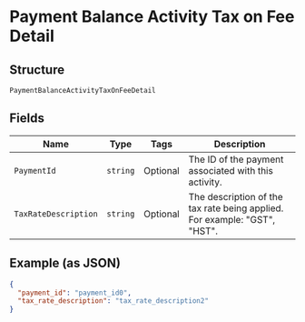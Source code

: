 
# Payment Balance Activity Tax on Fee Detail

## Structure

`PaymentBalanceActivityTaxOnFeeDetail`

## Fields

| Name | Type | Tags | Description |
|  --- | --- | --- | --- |
| `PaymentId` | `string` | Optional | The ID of the payment associated with this activity. |
| `TaxRateDescription` | `string` | Optional | The description of the tax rate being applied. For example: "GST", "HST". |

## Example (as JSON)

```json
{
  "payment_id": "payment_id0",
  "tax_rate_description": "tax_rate_description2"
}
```


